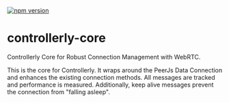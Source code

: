 [![npm version](https://badge.fury.io/js/controllerly-core.svg)](https://badge.fury.io/js/controllerly-core)

# controllerly-core
Controllerly Core for Robust Connection Management with WebRTC.

This is the core for Controllerly. It wraps around the PeerJs Data Connection and enhances the existing connection methods. All messages are tracked and performance is measured. Additionally, keep alive messages prevent the connection from "falling asleep".